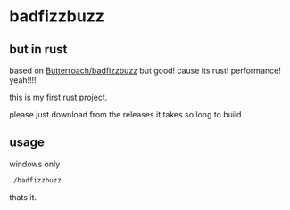 # badfizzbuzz

## but in rust

based on [Butterroach/badfizzbuzz](https://github.com/Butterroach/badfizzbuzz) but good! cause its rust! performance! yeah!!!!

this is my first rust project.

please just download from the releases it takes so long to build

## usage

windows only

```sh
./badfizzbuzz
```

thats it.

